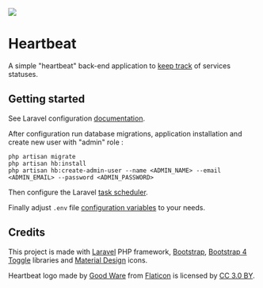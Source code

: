 ![](https://github.com/kslimani/heartbeat/workflows/Integration%20tests/badge.svg)

# Heartbeat

A simple "heartbeat" back-end application to [keep track](docs/about.md#how-it-works) of services statuses.

## Getting started

See Laravel configuration [documentation](https://laravel.com/docs/6.x/configuration).

After configuration run database migrations, application installation and create new user with "admin" role :

```shell
php artisan migrate
php artisan hb:install
php artisan hb:create-admin-user --name <ADMIN_NAME> --email <ADMIN_EMAIL> --password <ADMIN_PASSWORD>
```

Then configure the Laravel [task scheduler](https://laravel.com/docs/6.x/scheduling#introduction).

Finally adjust `.env` file [configuration variables](docs/about.md#configuration) to your needs.

## Credits

This project is made with [Laravel](https://laravel.com/) PHP framework, [Bootstrap](https://getbootstrap.com/), [Bootstrap 4 Toggle](https://github.com/gitbrent/bootstrap4-toggle) libraries and [Material Design](https://materialdesignicons.com/) icons.

Heartbeat logo made by [Good Ware](https://www.flaticon.com/authors/good-ware) from [Flaticon](https://www.flaticon.com) is licensed by [CC 3.0 BY](https://creativecommons.org/licenses/by/3.0/).
